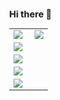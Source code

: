 
### Hi there 👋

<!--
**magictomagic/magictomagic** is a ✨ _special_ ✨ repository because its `README.md` (this file) appears on your GitHub profile.

Here are some ideas to get you started:

- 🔭 I’m currently working on ...
- 🌱 I’m currently learning ...
- 👯 I’m looking to collaborate on ...
- 🤔 I’m looking for help with ...
- 💬 Ask me about ...
- 📫 How to reach me: ...
- 😄 Pronouns: ...
- ⚡ Fun fact: ...
-->
<table>
<tr>
<td valign="top" width="54%">
  <img src="https://github-readme-stats.vercel.app/api?username=magictomagic&theme=highcontrast&show_icons=true&count_private=true">
</td>
<td valign="top" width="46%">
  <img src="https://github-readme-stats.vercel.app/api/top-langs/?username=magictomagic&layout=compact&hide=html,TeX&langs_count=10">
</td>
  
<tr>  
  <td valign="top" width="54%">
    <img src="https://github-readme-stats.vercel.app/api/pin/?username=magictomagic&repo=MagicAnchor&show_owner=true">
  </td>
</tr>
  
<tr>  
  <td valign="top" width="54%">
    <img src="https://github-readme-stats.vercel.app/api/pin/?username=magictomagic&repo=coSS&show_owner=true">
  </td>
</tr>

<tr>  
  <td valign="top" width="54%">
    <img src="https://github-readme-stats.vercel.app/api/pin/?username=magictomagic&repo=learn&show_owner=true">
  </td>
</tr>
  
<tr>  
  <td valign="top" width="54%">
    <img src="https://github-readme-stats.vercel.app/api/pin/?username=magictomagic&repo=WebSimplifyHUB&show_owner=true">
  </td>
</tr>

</table>




